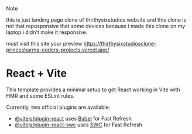 Note 

this is just landing page clone of thirthysixstudios website and this clone is not that reposponsive that some devices because i made this clone on my laptop i didn't make it responsive.

must visit this site your preview
https://thirthysixstudiosclone-princesharma-coders-projects.vercel.app/

# React + Vite

This template provides a minimal setup to get React working in Vite with HMR and some ESLint rules.

Currently, two official plugins are available:

- [@vitejs/plugin-react](https://github.com/vitejs/vite-plugin-react/blob/main/packages/plugin-react/README.md) uses [Babel](https://babeljs.io/) for Fast Refresh
- [@vitejs/plugin-react-swc](https://github.com/vitejs/vite-plugin-react-swc) uses [SWC](https://swc.rs/) for Fast Refresh
